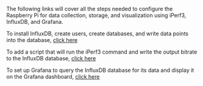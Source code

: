 The following links will cover all the steps needed to configure the Raspberry Pi for data collection, storage, and visualization using iPerf3, InfluxDB, and Grafana.

To install InfluxDB, create users, create databases, and write data points into the database, [click here](InfluxDB_setup.md)

To add a script that will run the iPerf3 command and write the output bitrate to the InfluxDB database, [click here](Data_collection_script.md)

To set up Grafana to query the InfluxDB database for its data and display it on the Grafana dashboard, [click here](Grafana_setup.md)